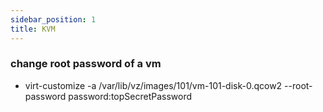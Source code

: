 ```yaml
---
sidebar_position: 1
title: KVM
---
```


### change root password of a vm 

- virt-customize -a /var/lib/vz/images/101/vm-101-disk-0.qcow2 --root-password password:topSecretPassword